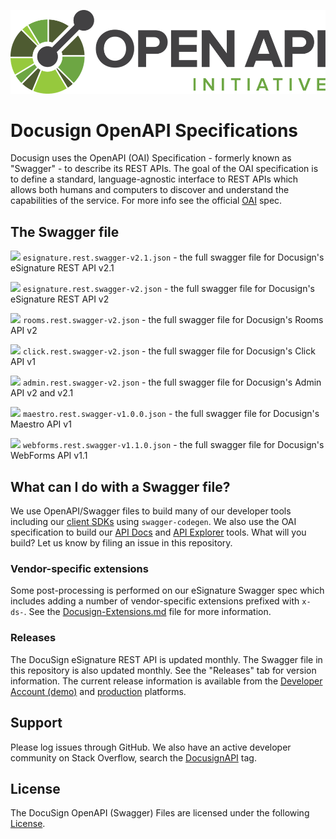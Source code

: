 ![alt text](OpenAPI.png)

# Docusign OpenAPI Specifications  

Docusign uses the OpenAPI (OAI) Specification - formerly known as "Swagger" - to describe its REST APIs. The goal of the OAI specification is to define a standard, language-agnostic interface to REST APIs which allows both humans and computers to discover and understand the capabilities of the service.  For more info see the official [OAI](https://github.com/OAI/OpenAPI-Specification) spec.

## The Swagger file

![](https://validator.swagger.io/validator?url=https://raw.githubusercontent.com/docusign/OpenAPI-Specifications/master/esignature.rest.swagger-v2.1.json) `esignature.rest.swagger-v2.1.json` - the full swagger file for Docusign's eSignature REST API v2.1

![](https://validator.swagger.io/validator?url=https://raw.githubusercontent.com/docusign/OpenAPI-Specifications/master/esignature.rest.swagger-v2.json) `esignature.rest.swagger-v2.json` - the full swagger file for Docusign's eSignature REST API v2

![](https://validator.swagger.io/validator?url=https://raw.githubusercontent.com/docusign/OpenAPI-Specifications/master/rooms.rest.swagger-v2.json) `rooms.rest.swagger-v2.json` - the full swagger file for Docusign's Rooms API v2

![](https://validator.swagger.io/validator?url=https://raw.githubusercontent.com/docusign/OpenAPI-Specifications/master/click.rest.swagger-v2.json) `click.rest.swagger-v2.json` - the full swagger file for Docusign's Click API v1

![](https://validator.swagger.io/validator?url=https://raw.githubusercontent.com/docusign/OpenAPI-Specifications/master/admin.rest.swagger-v2.json) `admin.rest.swagger-v2.json` - the full swagger file for Docusign's Admin API v2 and v2.1

![](https://validator.swagger.io/validator?url=https://raw.githubusercontent.com/docusign/OpenAPI-Specifications/master/maestro.rest.swagger-v1.0.0.json) `maestro.rest.swagger-v1.0.0.json` - the full swagger file for Docusign's Maestro API v1

![](https://validator.swagger.io/validator?url=https://raw.githubusercontent.com/docusign/OpenAPI-Specifications/master/webforms.rest.swagger-v1.1.0.json) `webforms.rest.swagger-v1.1.0.json` - the full swagger file for Docusign's WebForms API v1.1

## What can I do with a Swagger file? 

We use OpenAPI/Swagger files to build many of our developer tools including our [client SDKs](https://developers.docusign.com/docs/esign-rest-api/sdk-tools) using `swagger-codegen`. We also use the OAI specification to build our [API Docs](https://docs.docusign.com/esign/) and [API Explorer](https://apiexplorer.docusign.com/#/) tools.  What will you build?  Let us know by filing an issue in this repository.

### Vendor-specific extensions

Some post-processing is performed on our eSignature Swagger spec which includes adding a number of vendor-specific extensions prefixed with `x-ds-`. See the [Docusign-Extensions.md](Docusign-Extensions.md) file for more information.

### Releases

The DocuSign eSignature REST API is updated monthly. The Swagger file in this repository is also updated monthly. See the "Releases" tab for version information. The current release information is available from the [Developer Account (demo)](https://demo.docusign.net/restapi/service_information) and [production](https://www.docusign.net/restapi/service_information) platforms.

## Support

Please log issues through GitHub. We also have an active developer community on Stack Overflow, search the [DocusignAPI](http://stackoverflow.com/questions/tagged/docusignapi) tag.

## License

The DocuSign OpenAPI (Swagger) Files are licensed under the following [License](LICENSE).
